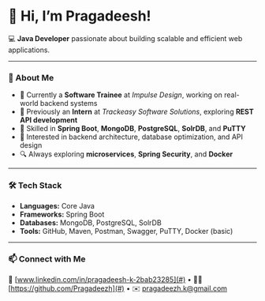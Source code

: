 # 👋 Hi, I’m Pragadeesh!

💻 **Java Developer** passionate about building scalable and efficient web applications.

---

### 🚀 About Me
- 🌱 Currently a **Software Trainee** at *Impulse Design*, working on real-world backend systems  
- 💼 Previously an **Intern** at *Trackeasy Software Solutions*, exploring **REST API development**  
- 🧠 Skilled in **Spring Boot**, **MongoDB**, **PostgreSQL**, **SolrDB**, and **PuTTY**  
- 🧩 Interested in backend architecture, database optimization, and API design  
- 🔍 Always exploring **microservices**, **Spring Security**, and **Docker**

---

### 🛠️ Tech Stack
- **Languages:** Core Java  
- **Frameworks:** Spring Boot 
- **Databases:** MongoDB, PostgreSQL, SolrDB  
- **Tools:** GitHub, Maven, Postman, Swagger, PuTTY, Docker (basic)

---

### 📫 Connect with Me
💼 [www.linkedin.com/in/pragadeesh-k-2bab23285](#) • 🧑‍💻 [https://github.com/Pragadeezh](#) • ✉️ pragadeezh.k@gmail.com
